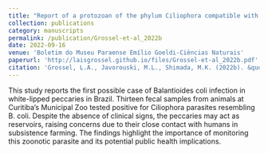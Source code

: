 ```yaml
---
title: "Report of a protozoan of the phylum Ciliophora compatible with Balantioides coli in feces of white-lipped peccaries in Brazil"
collection: publications
category: manuscripts
permalink: /publication/Grossel-et-al_2022b
date: 2022-09-16
venue: 'Boletim do Museu Paraense Emílio Goeldi-Ciências Naturais'
paperurl: 'http://laisgrossel.github.io/files/Grossel-et-al_2022b.pdf'
citation: 'Grossel, L.A., Javorouski, M.L., Shimada, M.K. (2022b). &quot;Report of a protozoan of the phylum Ciliophora compatible with Balantioides coli in feces of white-lipped peccaries in Brazil.&quot; <i>Boletim do Museu Paraense Emílio Goeldi-Ciências Naturais</i>. 17(2).'
---
```


This study reports the first possible case of Balantioides coli infection in white-lipped peccaries in Brazil. Thirteen fecal samples from animals at Curitiba’s Municipal Zoo tested positive for Ciliophora parasites resembling B. coli. Despite the absence of clinical signs, the peccaries may act as reservoirs, raising concerns due to their close contact with humans in subsistence farming. The findings highlight the importance of monitoring this zoonotic parasite and its potential public health implications.
